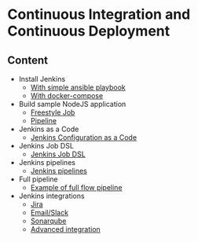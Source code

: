 # Continuous Integration and Continuous Deployment

## Content
* Install Jenkins
  * [With simple ansible playbook](jenkins-ansible/README.md)
  * [With docker-compose](jenkins-docker-compose/README.md)
* Build sample NodeJS application
  * [Freestyle Job](example-nodejs-app/Freestyle-Job/Readme.md)
  * [Pipeline](example-nodejs-app/Pipeline-Job/Readme.md)
* Jenkins as a Code
  * [Jenkins Configuration as a Code](jenkins-casc/README.md)
* Jenkins Job DSL
  * [Jenkins Job DSL]()
* Jenkins pipelines
  * [Jenkins pipelines]()
* Full pipeline
  * [Example of full flow pipeline]()
* Jenkins integrations
  * [Jira]()
  * [Email/Slack]()
  * [Sonarqube]()
  * [Advanced integration]()